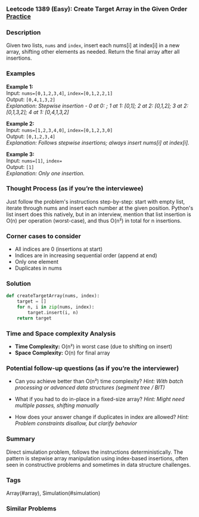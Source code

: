 ### Leetcode 1389 (Easy): Create Target Array in the Given Order [Practice](https://leetcode.com/problems/create-target-array-in-the-given-order)

### Description  
Given two lists, `nums` and `index`, insert each nums[i] at index[i] in a new array, shifting other elements as needed. Return the final array after all insertions.

### Examples  
**Example 1:**  
Input: `nums=[0,1,2,3,4]`, `index=[0,1,2,2,1]`  
Output: `[0,4,1,3,2]`  
*Explanation: Stepwise insertion - 0 at 0: ; 1 at 1: [0,1]; 2 at 2: [0,1,2]; 3 at 2: [0,1,3,2]; 4 at 1: [0,4,1,3,2]*

**Example 2:**  
Input: `nums=[1,2,3,4,0]`, `index=[0,1,2,3,0]`  
Output: `[0,1,2,3,4]`  
*Explanation: Follows stepwise insertions; always insert nums[i] at index[i].*

**Example 3:**  
Input: `nums=[1]`, `index=`  
Output: `[1]`  
*Explanation: Only one insertion.*

### Thought Process (as if you’re the interviewee)  
Just follow the problem's instructions step-by-step: start with empty list, iterate through nums and insert each number at the given position. Python's list insert does this natively, but in an interview, mention that list insertion is O(n) per operation (worst-case), and thus O(n²) in total for n insertions.

### Corner cases to consider  
- All indices are 0 (insertions at start)
- Indices are in increasing sequential order (append at end)
- Only one element
- Duplicates in nums

### Solution

```python
def createTargetArray(nums, index):
    target = []
    for n, i in zip(nums, index):
        target.insert(i, n)
    return target
```

### Time and Space complexity Analysis  
- **Time Complexity:** O(n²) in worst case (due to shifting on insert)
- **Space Complexity:** O(n) for final array

### Potential follow-up questions (as if you’re the interviewer)  
- Can you achieve better than O(n²) time complexity?
  *Hint: With batch processing or advanced data structures (segment tree / BIT)*

- What if you had to do in-place in a fixed-size array?
  *Hint: Might need multiple passes, shifting manually*

- How does your answer change if duplicates in index are allowed?
  *Hint: Problem constraints disallow, but clarify behavior*

### Summary
Direct simulation problem, follows the instructions deterministically. The pattern is stepwise array manipulation using index-based insertions, often seen in constructive problems and sometimes in data structure challenges.

### Tags
Array(#array), Simulation(#simulation)

### Similar Problems
